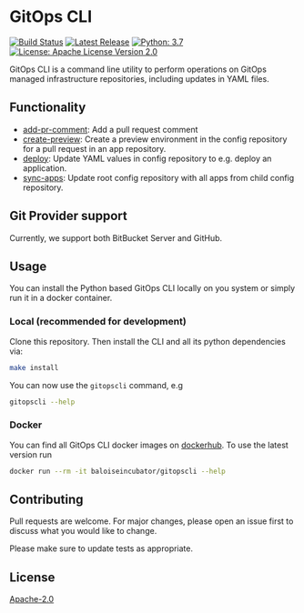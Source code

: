 # GitOps CLI
[![Build Status](https://travis-ci.org/baloise-incubator/gitopscli.svg?branch=master)](https://travis-ci.org/baloise-incubator/gitopscli) 
[![Latest Release](https://img.shields.io/github/v/tag/baloise-incubator/gitopscli)](https://hub.docker.com/repository/docker/baloiseincubator/gitopscli/tags?page=1)
[![Python: 3.7](https://img.shields.io/badge/python-3.7-blue.svg)](https://www.python.org/downloads/release/python-370/) 
[![License: Apache License Version 2.0](https://img.shields.io/badge/license-Apache%20License%20Version%202.0-lightgrey.svg)](https://choosealicense.com/licenses/apache-2.0/) 

GitOps CLI is a command line utility to perform operations on GitOps managed infrastructure repositories, including updates in YAML files.

## Functionality
- [add-pr-comment](doc/commands/add-pr-comment.md): Add a pull request comment
- [create-preview](doc/commands/create-preview.md): Create a preview environment in the config repository for a pull request in an app repository.
- [deploy](doc/commands/deploy.md): Update YAML values in config repository to e.g. deploy an application.
- [sync-apps](doc/commands/sync-apps.md): Update root config repository with all apps from child config repository.

## Git Provider support
Currently, we support both BitBucket Server and GitHub.

## Usage
You can install the Python based GitOps CLI locally on you system or simply run it in a docker container.

### Local (recommended for development)

Clone this repository. Then install the CLI and all its python dependencies via:
```bash
make install
```

You can now use the `gitopscli` command, e.g
```bash
gitopscli --help
```

### Docker
You can find all GitOps CLI docker images on [dockerhub](https://hub.docker.com/r/baloiseincubator/gitopscli/tags). To use the latest version run
```bash
docker run --rm -it baloiseincubator/gitopscli --help
```

## Contributing
Pull requests are welcome. For major changes, please open an issue first to discuss what you would like to change.

Please make sure to update tests as appropriate.

## License
[Apache-2.0](https://choosealicense.com/licenses/apache-2.0/)

